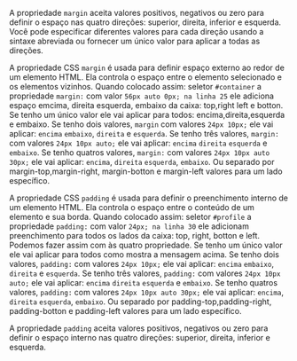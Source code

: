 A propriedade `margin` aceita valores positivos, negativos ou zero para definir o espaço nas quatro direções: superior, direita, inferior e esquerda. Você pode especificar diferentes valores para cada direção usando a sintaxe abreviada ou fornecer um único valor para aplicar a todas as direções.

A propriedade CSS `margin` é usada para definir espaço externo ao redor de um elemento HTML. Ela controla o espaço entre o elemento selecionado e os elementos vizinhos. Quando colocado assim: seletor `#container` a propriedade `margin:` com valor `56px auto 0px; na linha 25` ele adiciona espaço emcima, direita esquerda, embaixo da caixa: top,right left e botton. Se tenho um único valor ele vai aplicar para todos: encima,direita,esquerda e embaixo. Se tenho dois valores, `margin` com valores `24px 10px;` ele vai aplicar: `encima` `embaixo`, `direita` e `esquerda`. Se tenho três valores, `margin:` com valores `24px 10px auto;` ele vai aplicar: `encima` `direita` `esquerda` e `embaixo`. Se tenho quatros valores, `margin:` com valores `24px 10px auto 30px;` ele vai aplicar: `encima`, `direita` `esquerda`, `embaixo`. Ou separado por margin-top,margin-right, margin-botton e margin-left valores para um lado específico.

A propriedade CSS `padding` é usada para definir o preenchimento interno de um elemento HTML. Ela controla o espaço entre o conteúdo de um elemento e sua borda. Quando colocado assim: seletor `#profile` a propriedade `padding:` com valor `24px; na linha 30` ele adicionam preenchimento para todos os lados da caixa: top, right, botton e left. Podemos fazer assim com às quatro propriedade. Se tenho um único valor ele vai aplicar para todos como mostra a mensagem acima. Se tenho dois valores, `padding:` com valores `24px 10px;` ele vai aplicar: `encima` `embaixo`, `direita` e `esquerda`. Se tenho três valores, `padding:` com valores `24px 10px auto;` ele vai aplicar: `encima` `direita` `esquerda` e `embaixo`. Se tenho quatros valores, `padding:` com valores `24px 10px auto 30px;` ele vai aplicar: `encima`, `direita` `esquerda`, `embaixo`. Ou separado por padding-top,padding-right, padding-botton e padding-left valores para um lado específico.

A propriedade `padding` aceita valores positivos, negativos ou zero para definir o espaço interno nas quatro direções: superior, direita, inferior e esquerda.
